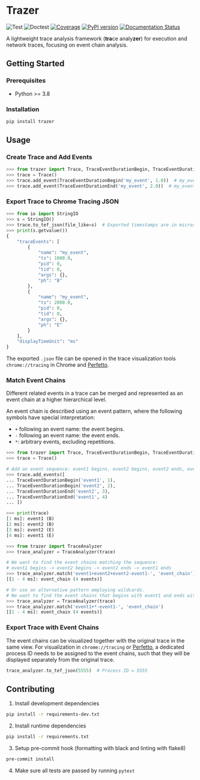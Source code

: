 # Trazer

![Test](https://github.com/starsoi/trazer/actions/workflows/main.yml/badge.svg)
![Doctest](https://github.com/starsoi/trazer/actions/workflows/doctest.yml/badge.svg)
[![Coverage](https://codecov.io/gh/starsoi/trazer/branch/master/graph/badge.svg?token=HVX3PFO8RF)](https://codecov.io/gh/starsoi/trazer)
[![PyPI version](https://badge.fury.io/py/trazer.svg)](https://pypi.org/project/trazer)
[![Documentation Status](https://readthedocs.org/projects/trazer/badge/?version=latest)](https://trazer.readthedocs.io/en/latest/?badge=latest)

A lightweight trace analysis framework (**tra**ce analy**zer**) for execution and network traces, 
focusing on event chain analysis.


## Getting Started

### Prerequisites

* Python >= 3.8

### Installation

```bash
pip install trazer
```

## Usage

### Create Trace and Add Events
```python
>>> from trazer import Trace, TraceEventDurationBegin, TraceEventDurationEnd
>>> trace = Trace()
>>> trace.add_event(TraceEventDurationBegin('my_event', 1.0))  # my_event begins at 1.0 ms
>>> trace.add_event(TraceEventDurationEnd('my_event', 2.0))  # my_event ends at 2.0 ms

```

### Export Trace to Chrome Tracing JSON
```python
>>> from io import StringIO
>>> s = StringIO()
>>> trace.to_tef_json(file_like=s)  # Exported timestamps are in microsecond
>>> print(s.getvalue())
{
    "traceEvents": [
        {
            "name": "my_event",
            "ts": 1000.0,
            "pid": 0,
            "tid": 0,
            "args": {},
            "ph": "B"
        },
        {
            "name": "my_event",
            "ts": 2000.0,
            "pid": 0,
            "tid": 0,
            "args": {},
            "ph": "E"
        }
    ],
    "displayTimeUnit": "ms"
}

```

The exported `.json` file can be opened in the trace visualization tools `chrome://tracing` in Chrome
and [Perfetto](https://ui.perfetto.dev).

### Match Event Chains

Different related events in a trace can be merged and represented as an event chain at a higher hierarchical level.

An event chain is described using an event pattern, where the following symbols have special interpretation:

* `+` following an event name: the event begins.
* `-` following an event name: the event ends.
* `*`: arbitrary events, excluding repetitions.

```python
>>> from trazer import Trace, TraceEventDurationBegin, TraceEventDurationEnd
>>> trace = Trace()

# Add an event sequence: event1 begins, event2 begins, event2 ends, event1 ends
>>> trace.add_events([
... TraceEventDurationBegin('event1', 1),
... TraceEventDurationBegin('event2', 2),
... TraceEventDurationEnd('event2', 3),
... TraceEventDurationEnd('event1', 4)
... ])

>>> print(trace)
[1 ms]: event1 (B)
[2 ms]: event2 (B)
[3 ms]: event2 (E)
[4 ms]: event1 (E)

>>> from trazer import TraceAnalyzer
>>> trace_analyzer = TraceAnalyzer(trace)

# We want to find the event chains matching the sequence:
# event1 begins -> event2 begins -> event2 ends -> event1 ends
>>> trace_analyzer.match('event1+event2+event2-event1-', 'event_chain')
[[1 - 4 ms]: event_chain (4 events)]

# Or use an alternative pattern employing wildcards.
# We want to find the event chains that begins with event1 and ends with event1.
>>> trace_analyzer = TraceAnalyzer(trace)
>>> trace_analyzer.match('event1+*-event1-', 'event_chain')
[[1 - 4 ms]: event_chain (4 events)]

```

### Export Trace with Event Chains

The event chains can be visualized together with the original trace in the same view.
For visualization in `chrome://tracing` or [Perfetto](https://ui.perfetto.dev), a dedicated process ID needs to be assigned to
the event chains, such that they will be displayed separately from the original trace.

```python
trace_analyzer.to_tef_json(5555)  # Process ID = 5555
```

## Contributing

1. Install development dependencies
```bash
pip install -r requirements-dev.txt
```

2. Install runtime dependencies
```bash
pip install -r requirements.txt
```

3. Setup pre-commit hook (formatting with black and linting with flake8)
```bash
pre-commit install
```

4. Make sure all tests are passed by running `pytest`
